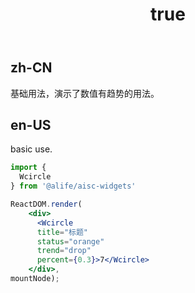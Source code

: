 ﻿---
order: 4
title:
  zh-CN: 基本
  en-US: Basic
---

## zh-CN

基础用法，演示了数值有趋势的用法。

## en-US

basic use.


````jsx
import {
  Wcircle
} from '@alife/aisc-widgets'

ReactDOM.render(
    <div>
      <Wcircle 
      title="标题"
      status="orange"
      trend="drop"
      percent={0.3}>7</Wcircle>
    </div>,
mountNode);
````
